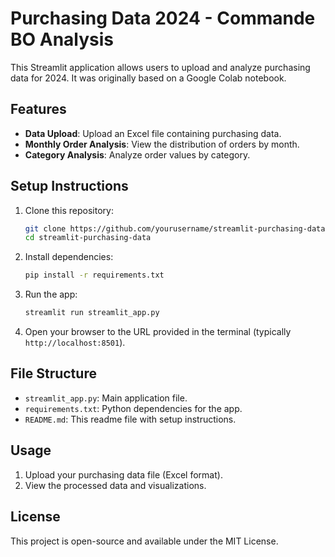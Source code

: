 
# Purchasing Data 2024 - Commande BO Analysis

This Streamlit application allows users to upload and analyze purchasing data for 2024. It was originally based on a Google Colab notebook.

## Features
- **Data Upload**: Upload an Excel file containing purchasing data.
- **Monthly Order Analysis**: View the distribution of orders by month.
- **Category Analysis**: Analyze order values by category.

## Setup Instructions

1. Clone this repository:
    ```bash
    git clone https://github.com/yourusername/streamlit-purchasing-data.git
    cd streamlit-purchasing-data
    ```

2. Install dependencies:
    ```bash
    pip install -r requirements.txt
    ```

3. Run the app:
    ```bash
    streamlit run streamlit_app.py
    ```

4. Open your browser to the URL provided in the terminal (typically `http://localhost:8501`).

## File Structure

- `streamlit_app.py`: Main application file.
- `requirements.txt`: Python dependencies for the app.
- `README.md`: This readme file with setup instructions.

## Usage
1. Upload your purchasing data file (Excel format).
2. View the processed data and visualizations.

## License
This project is open-source and available under the MIT License.
